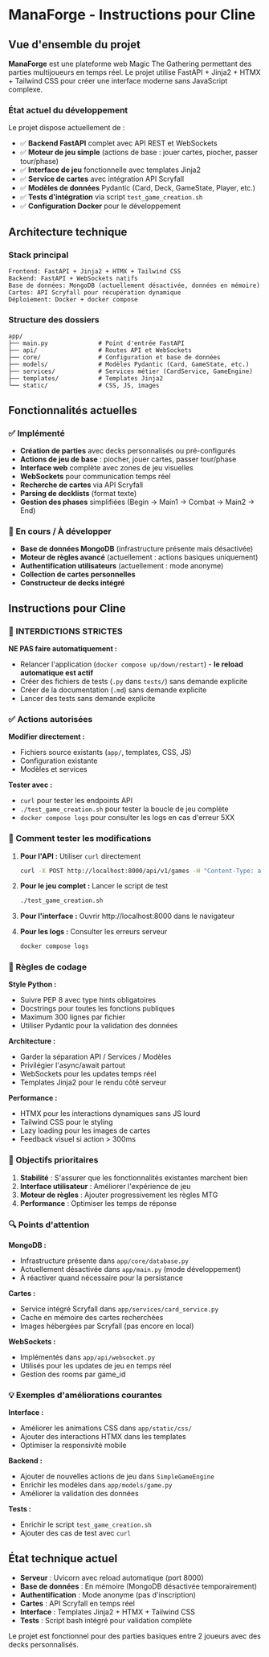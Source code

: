 # ManaForge - Instructions pour Cline

## Vue d'ensemble du projet

**ManaForge** est une plateforme web Magic The Gathering permettant des parties multijoueurs en temps réel. Le projet utilise FastAPI + Jinja2 + HTMX + Tailwind CSS pour créer une interface moderne sans JavaScript complexe.

### État actuel du développement

Le projet dispose actuellement de :
- ✅ **Backend FastAPI** complet avec API REST et WebSockets
- ✅ **Moteur de jeu simple** (actions de base : jouer cartes, piocher, passer tour/phase)
- ✅ **Interface de jeu** fonctionnelle avec templates Jinja2
- ✅ **Service de cartes** avec intégration API Scryfall
- ✅ **Modèles de données** Pydantic (Card, Deck, GameState, Player, etc.)
- ✅ **Tests d'intégration** via script `test_game_creation.sh`
- ✅ **Configuration Docker** pour le développement

## Architecture technique

### Stack principal
```
Frontend: FastAPI + Jinja2 + HTMX + Tailwind CSS
Backend: FastAPI + WebSockets natifs
Base de données: MongoDB (actuellement désactivée, données en mémoire)
Cartes: API Scryfall pour récupération dynamique
Déploiement: Docker + docker compose
```

### Structure des dossiers
```
app/
├── main.py              # Point d'entrée FastAPI
├── api/                 # Routes API et WebSockets
├── core/                # Configuration et base de données
├── models/              # Modèles Pydantic (Card, GameState, etc.)
├── services/            # Services métier (CardService, GameEngine)
├── templates/           # Templates Jinja2
└── static/              # CSS, JS, images
```

## Fonctionnalités actuelles

### ✅ Implémenté
- **Création de parties** avec decks personnalisés ou pré-configurés
- **Actions de jeu de base** : piocher, jouer cartes, passer tour/phase
- **Interface web** complète avec zones de jeu visuelles
- **WebSockets** pour communication temps réel
- **Recherche de cartes** via API Scryfall
- **Parsing de decklists** (format texte)
- **Gestion des phases** simplifiées (Begin → Main1 → Combat → Main2 → End)

### 🚧 En cours / À développer
- **Base de données MongoDB** (infrastructure présente mais désactivée)
- **Moteur de règles avancé** (actuellement : actions basiques uniquement)
- **Authentification utilisateurs** (actuellement : mode anonyme)
- **Collection de cartes personnelles**
- **Constructeur de decks intégré**

## Instructions pour Cline

### 🛑 INTERDICTIONS STRICTES

**NE PAS faire automatiquement :**
- Relancer l'application (`docker compose up/down/restart`) - **le reload automatique est actif**
- Créer des fichiers de tests (`.py` dans `tests/`) sans demande explicite
- Créer de la documentation (`.md`) sans demande explicite
- Lancer des tests sans demande explicite

### ✅ Actions autorisées

**Modifier directement :**
- Fichiers source existants (`app/`, templates, CSS, JS)
- Configuration existante
- Modèles et services

**Tester avec :**
- `curl` pour tester les endpoints API
- `./test_game_creation.sh` pour tester la boucle de jeu complète
- `docker compose logs` pour consulter les logs en cas d'erreur 5XX

### 🧪 Comment tester les modifications

1. **Pour l'API :** Utiliser `curl` directement
   ```bash
   curl -X POST http://localhost:8000/api/v1/games -H "Content-Type: application/json" -d '{}'
   ```

2. **Pour le jeu complet :** Lancer le script de test
   ```bash
   ./test_game_creation.sh
   ```

3. **Pour l'interface :** Ouvrir http://localhost:8000 dans le navigateur

4. **Pour les logs :** Consulter les erreurs serveur
   ```bash
   docker compose logs
   ```

### 📝 Règles de codage

**Style Python :**
- Suivre PEP 8 avec type hints obligatoires
- Docstrings pour toutes les fonctions publiques
- Maximum 300 lignes par fichier
- Utiliser Pydantic pour la validation des données

**Architecture :**
- Garder la séparation API / Services / Modèles
- Privilégier l'async/await partout
- WebSockets pour les updates temps réel
- Templates Jinja2 pour le rendu côté serveur

**Performance :**
- HTMX pour les interactions dynamiques sans JS lourd
- Tailwind CSS pour le styling
- Lazy loading pour les images de cartes
- Feedback visuel si action > 300ms

### 🎯 Objectifs prioritaires

1. **Stabilité** : S'assurer que les fonctionnalités existantes marchent bien
2. **Interface utilisateur** : Améliorer l'expérience de jeu
3. **Moteur de règles** : Ajouter progressivement les règles MTG
4. **Performance** : Optimiser les temps de réponse

### 🔍 Points d'attention

**MongoDB :**
- Infrastructure présente dans `app/core/database.py`
- Actuellement désactivée dans `app/main.py` (mode développement)
- À réactiver quand nécessaire pour la persistance

**Cartes :**
- Service intégré Scryfall dans `app/services/card_service.py`
- Cache en mémoire des cartes recherchées
- Images hébergées par Scryfall (pas encore en local)

**WebSockets :**
- Implémentés dans `app/api/websocket.py`
- Utilisés pour les updates de jeu en temps réel
- Gestion des rooms par game_id

### 💡 Exemples d'améliorations courantes

**Interface :**
- Améliorer les animations CSS dans `app/static/css/`
- Ajouter des interactions HTMX dans les templates
- Optimiser la responsivité mobile

**Backend :**
- Ajouter de nouvelles actions de jeu dans `SimpleGameEngine`
- Enrichir les modèles dans `app/models/game.py`
- Améliorer la validation des données

**Tests :**
- Enrichir le script `test_game_creation.sh`
- Ajouter des cas de test avec `curl`

## État technique actuel

- **Serveur** : Uvicorn avec reload automatique (port 8000)
- **Base de données** : En mémoire (MongoDB désactivée temporairement)
- **Authentification** : Mode anonyme (pas d'inscription)
- **Cartes** : API Scryfall en temps réel
- **Interface** : Templates Jinja2 + HTMX + Tailwind CSS
- **Tests** : Script bash intégré pour validation complète

Le projet est fonctionnel pour des parties basiques entre 2 joueurs avec des decks personnalisés.
